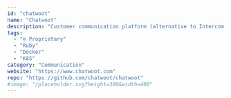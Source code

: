 ```yaml
---
id: "chatwoot"
name: "Chatwoot"
description: "Customer communication platform (alternative to Intercom & Zendesk)."
tags:
  - "⊘ Proprietary"
  - "Ruby"
  - "Docker"
  - "K8S"
category: "Communication"
website: "https://www.chatwoot.com"
repo: "https://github.com/chatwoot/chatwoot"
#image: "/placeholder.svg?height=300&width=400"
---
```


